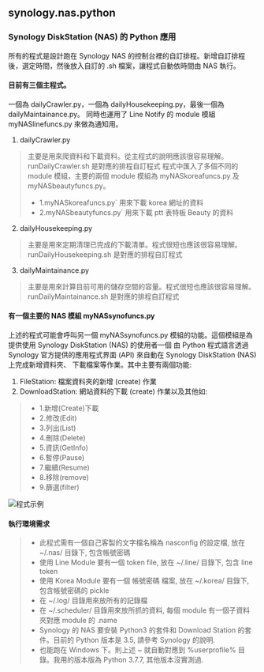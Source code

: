 ## synology.nas.python
### Synology DiskStation (NAS) 的 Python 應用
 
 所有的程式是設計跑在 Synology NAS 的控制台裡的自訂排程。新增自訂排程後，選定時間，然後放入自訂的 .sh 檔案，讓程式自動依時間由 NAS 執行。
 
#### 目前有三個主程式。
 一個為 dailyCrawler.py，一個為 dailyHousekeeping.py，最後一個為 dailyMaintainance.py。
 同時也運用了 Line Notify 的 module 模組 myNASlinefuncs.py 來做為通知用。
 
1. dailyCrawler.py
  > 主要是用來爬資料和下載資料。從主程式的說明應該很容易理解。runDailyCrawler.sh 是對應的排程自訂程式 
  > 程式中匯入了多個不同的 module 模組，主要的兩個 module 模組為 myNASkoreafuncs.py 及 myNASbeautyfuncs.py。
>-  1.myNASkoreafuncs.py`
      用來下載 korea 網址的資料
>-  2.myNASbeautyfuncs.py`
      用來下載 ptt 表特板 Beauty 的資料
2. dailyHousekeeping.py
  > 主要是用來定期清理已完成的下載清單。程式很短也應該很容易理解。runDailyHousekeeping.sh 是對應的排程自訂程式
3. dailyMaintainance.py 
  >  主要是用來計算目前可用的儲存空間的容量。程式很短也應該很容易理解。runDailyMaintainance.sh 是對應的排程自訂程式

#### 有一個主要的 NAS 模組 myNASsynofuncs.py
 上述的程式可能會呼叫另一個 myNASsynofuncs.py 模組的功能。這個模組是為提供使用 Synology DiskStation (NAS) 的使用者一個
 由 Python 程式語言透過 Synology 官方提供的應用程式界面 (API) 來自動在 Synology DiskStation (NAS) 上完成新增資料夾、
 下載檔案等作業。其中主要有兩個功能:
 
1. FileStation: 檔案資料夾的新增 (create) 作業 
2. DownloadStation: 網站資料的下載 (create) 作業以及其他如:
>-  1.新增(Create)下載
>-  2.修改(Edit)
>-  3.列出(List)
>-  4.刪除(Delete)
>-  5.資訊(GetInfo)
>-  6.暫停(Pause)
>-  7.繼續(Resume)
>-  8.移除(remove)
>-  9.篩選(filter)

![程式示例](https://github.com/spectreConstantine/synology.nas.python/blob/master/2020-05-02_032250.png)

#### 執行環境需求 

>- 此程式需有一個自己客製的文字檔名稱為 nasconfig 的設定檔, 放在 ~/.nas/ 目錄下, 包含帳號密碼  
>- 使用 Line Module 要有一個 token file, 放在 ~/.line/ 目錄下, 包含 line token
>- 使用 Korea Module 要有一個 帳號密碼 檔案, 放在 ~/.korea/ 目錄下, 包含帳號密碼的 pickle
>- 在 ~/.log/ 目錄用來放所有的記錄檔
>- 在 ~/.scheduler/ 目錄用來放所抓的資料, 每個 module 有一個子資料夾對應 module 的 .name
>- Synology 的 NAS 要安裝 Python3 的套件和 Download Station 的套件。目前的 Python 版本是 3.5, 請參考 Synology 的說明.
>- 也能跑在 Windows 下。則上述 ~ 就自動對應到 %userprofile% 目錄。我用的版本版為 Python 3.7.7, 其他版本沒實測過.
